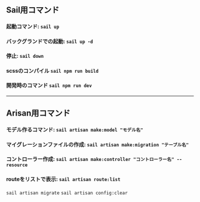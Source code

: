 ## Sail用コマンド

#### 起動コマンド: ```sail up```
#### バックグランドでの起動: ```sail up -d```

#### 停止: ```sail down```

#### scssのコンパイル ```sail npm run build```
#### 開発時のコマンド ```sail npm run dev```

---
## Arisan用コマンド

#### モデル作るコマンド: ```sail artisan make:model "モデル名"```
#### マイグレーションファイルの作成: ```sail artisan make:migration "テーブル名"```
#### コントローラー作成: ```sail artisan make:controller "コントローラー名" --resource```
#### routeをリストで表示: ```sail artisan route:list```
```sail artisan migrate```
```sail artisan config:clear```
